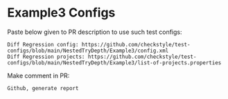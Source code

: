 # Example3 Configs
Paste below given to PR description to use such test configs:
```
Diff Regression config: https://github.com/checkstyle/test-configs/blob/main/NestedTryDepth/Example3/config.xml
Diff Regression projects: https://github.com/checkstyle/test-configs/blob/main/NestedTryDepth/Example3/list-of-projects.properties
```
Make comment in PR:
```
Github, generate report
```
